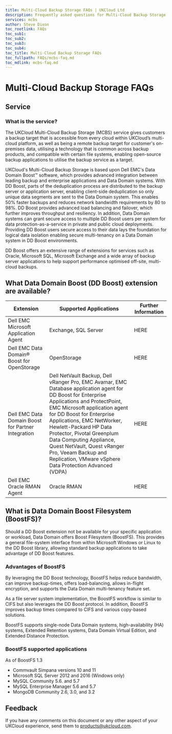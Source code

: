 ```yaml
---
title: Multi-Cloud Backup Storage FAQs | UKCloud Ltd
description: Frequently asked questions for Multi-Cloud Backup Storage
services: mcbs
author: Steve Dixon
toc_rootlink: FAQs
toc_sub1: 
toc_sub2:
toc_sub3:
toc_sub4:
toc_title: Multi-Cloud Backup Storage FAQs
toc_fullpath: FAQs/mcbs-faq.md
toc_mdlink: mcbs-faq.md
---
```


# Multi-Cloud Backup Storage FAQs

## Service

### What is the service?

The UKCloud Multi-Cloud Backup Storage (MCBS) service gives customers a backup target that is accessible from every cloud within UKCloud’s multi-cloud platform, as well as being a remote backup target for customer's on-premises data, utilising a technology that is common across backup products, and compatible with certain file systems, enabling open-source backup applications to utilise the backup service as a target.

UKCloud's Multi-Cloud Backup Storage is based upon Dell EMC's Data Domain Boost™ software, which provides advanced integration between leading backup and enterprise applications and Data Domain systems. With DD Boost, parts of the deduplication process are distributed to the backup server or application server, enabling client-side deduplication so only unique data segments are sent to the Data Domain system. This enables 50% faster backups and reduces network bandwidth requirements by 80 to 98%. DD Boost provides advanced load balancing and failover, which further improves throughput and resiliency. In addition, Data Domain systems can grant secure access to multiple DD Boost users per system for data protection-as-a-service in private and public cloud deployments. Providing DD Boost users secure access to their data lays the foundation for logical data isolation enabling secure multi-tenancy on a Data Domain system in DD Boost environments.

DD Boost offers an extensive range of extensions for services such as Oracle, Microsoft SQL, Microsoft Exchange and a wide array of backup server applications to help support performance optimised off-site, multi-cloud backups.

## What Data Domain Boost (DD Boost) extension are available?

Extension | Supported Applications | Further Information
------|-----------------|-------------------
Dell EMC Microsoft Application Agent | Exchange, SQL Server | HERE
Dell EMC Data Domain® Boost for OpenStorage | OpenStorage | HERE
Dell EMC Data Domain Boost for Partner Integration | Dell NetVault Backup, Dell vRanger Pro, EMC Avamar, EMC Database application agent for DD Boost for Enterprise Applications and ProtectPoint, EMC Microsoft application agent for DD Boost for Enterprise Applications, EMC NetWorker, Hewlett-Packard HP Data Protector, Pivotal Greenplum Data Computing Appliance, Quest NetVault, Quest vRanger Pro, Veeam Backup and Replication, VMware vSphere Data Protection Advanced (VDPA)| HERE
Dell EMC Oracle RMAN Agent | Oracle RMAN | HERE

## What is Data Domain Boost Filesystem (BoostFS)?

Should a DD Boost extension not be available for your specific application or workload, Data Domain offers Boost Filesystem (BoostFS). This provides a general file-system interface from within Microsoft Windows or Linux to the DD Boost library, allowing standard backup applications to take advantage of DD Boost features.

### Advantages of BoostFS
By leveraging the DD Boost technology, BoostFS helps reduce bandwidth, can improve backup-times, offers load-balancing, allows in-flight encryption, and supports the Data Domain multi-tenancy feature set.

As a file server system implementation, the BoostFS workflow is similar to CIFS but also leverages the DD Boost protocol. In addition, BoostFS improves backup times compared to CIFS and various copy-based solutions.

BoostFS supports single-node Data Domain systems, high-availability (HA) systems, Extended Retention systems, Data Domain Virtual Edition, and Extended Distance Protection.

### BoostFS supported applications

As of BoostFS 1.3

- Commvault Simpana versions 10 and 11
- Microsoft SQL Server 2012 and 2016 (Windows only)
- MySQL Community 5.6. and 5.7
- MySQL Enterprise Manager 5.6 and 5.7
- MongoDB Community 2.6, 3.0, and 3.2

## Feedback

If you have any comments on this document or any other aspect of your UKCloud experience, send them to <products@ukcloud.com>.